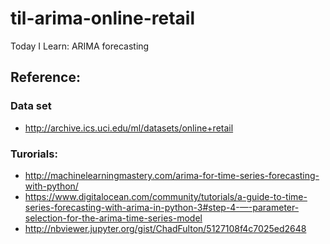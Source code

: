 # til-arima-online-retail
Today I Learn: ARIMA forecasting


## Reference:
### Data set
- http://archive.ics.uci.edu/ml/datasets/online+retail

### Turorials:
- http://machinelearningmastery.com/arima-for-time-series-forecasting-with-python/
- https://www.digitalocean.com/community/tutorials/a-guide-to-time-series-forecasting-with-arima-in-python-3#step-4-—-parameter-selection-for-the-arima-time-series-model
- http://nbviewer.jupyter.org/gist/ChadFulton/5127108f4c7025ed2648

